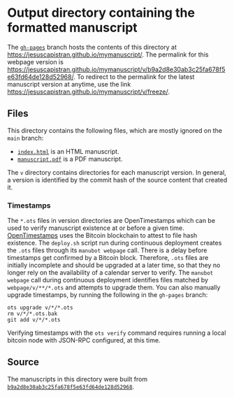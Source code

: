 # Output directory containing the formatted manuscript

The [`gh-pages`](https://github.com/jesuscapistran/mymanuscript/tree/gh-pages) branch hosts the contents of this directory at <https://jesuscapistran.github.io/mymanuscript/>.
The permalink for this webpage version is <https://jesuscapistran.github.io/mymanuscript/v/b9a2d8e30ab3c25fa678f5e63fd64de128d52968/>.
To redirect to the permalink for the latest manuscript version at anytime, use the link <https://jesuscapistran.github.io/mymanuscript/v/freeze/>.

## Files

This directory contains the following files, which are mostly ignored on the `main` branch:

+ [`index.html`](index.html) is an HTML manuscript.
+ [`manuscript.pdf`](manuscript.pdf) is a PDF manuscript.

The `v` directory contains directories for each manuscript version.
In general, a version is identified by the commit hash of the source content that created it.

### Timestamps

The `*.ots` files in version directories are OpenTimestamps which can be used to verify manuscript existence at or before a given time.
[OpenTimestamps](https://opentimestamps.org/) uses the Bitcoin blockchain to attest to file hash existence.
The `deploy.sh` script run during continuous deployment creates the `.ots` files through its `manubot webpage` call.
There is a delay before timestamps get confirmed by a Bitcoin block.
Therefore, `.ots` files are initially incomplete and should be upgraded at a later time, so that they no longer rely on the availability of a calendar server to verify.
The `manubot webpage` call during continuous deployment identifies files matched by `webpage/v/**/*.ots` and attempts to upgrade them.
You can also manually upgrade timestamps, by running the following in the `gh-pages` branch:

```shell
ots upgrade v/*/*.ots
rm v/*/*.ots.bak
git add v/*/*.ots
```

Verifying timestamps with the `ots verify` command requires running a local bitcoin node with JSON-RPC configured, at this time.

## Source

The manuscripts in this directory were built from
[`b9a2d8e30ab3c25fa678f5e63fd64de128d52968`](https://github.com/jesuscapistran/mymanuscript/commit/b9a2d8e30ab3c25fa678f5e63fd64de128d52968).
